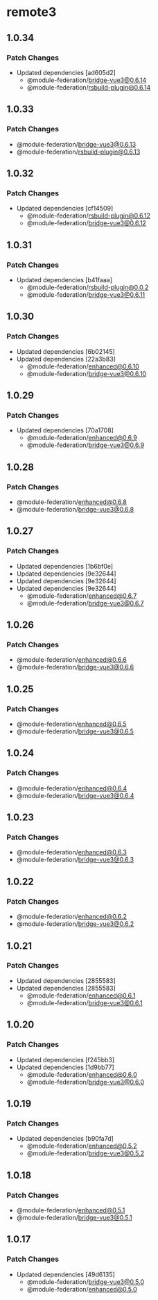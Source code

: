 # remote3

## 1.0.34

### Patch Changes

- Updated dependencies [ad605d2]
  - @module-federation/bridge-vue3@0.6.14
  - @module-federation/rsbuild-plugin@0.6.14

## 1.0.33

### Patch Changes

- @module-federation/bridge-vue3@0.6.13
- @module-federation/rsbuild-plugin@0.6.13

## 1.0.32

### Patch Changes

- Updated dependencies [cf14509]
  - @module-federation/rsbuild-plugin@0.6.12
  - @module-federation/bridge-vue3@0.6.12

## 1.0.31

### Patch Changes

- Updated dependencies [b41faaa]
  - @module-federation/rsbuild-plugin@0.0.2
  - @module-federation/bridge-vue3@0.6.11

## 1.0.30

### Patch Changes

- Updated dependencies [6b02145]
- Updated dependencies [22a3b83]
  - @module-federation/enhanced@0.6.10
  - @module-federation/bridge-vue3@0.6.10

## 1.0.29

### Patch Changes

- Updated dependencies [70a1708]
  - @module-federation/enhanced@0.6.9
  - @module-federation/bridge-vue3@0.6.9

## 1.0.28

### Patch Changes

- @module-federation/enhanced@0.6.8
- @module-federation/bridge-vue3@0.6.8

## 1.0.27

### Patch Changes

- Updated dependencies [1b6bf0e]
- Updated dependencies [9e32644]
- Updated dependencies [9e32644]
- Updated dependencies [9e32644]
  - @module-federation/enhanced@0.6.7
  - @module-federation/bridge-vue3@0.6.7

## 1.0.26

### Patch Changes

- @module-federation/enhanced@0.6.6
- @module-federation/bridge-vue3@0.6.6

## 1.0.25

### Patch Changes

- @module-federation/enhanced@0.6.5
- @module-federation/bridge-vue3@0.6.5

## 1.0.24

### Patch Changes

- @module-federation/enhanced@0.6.4
- @module-federation/bridge-vue3@0.6.4

## 1.0.23

### Patch Changes

- @module-federation/enhanced@0.6.3
- @module-federation/bridge-vue3@0.6.3

## 1.0.22

### Patch Changes

- @module-federation/enhanced@0.6.2
- @module-federation/bridge-vue3@0.6.2

## 1.0.21

### Patch Changes

- Updated dependencies [2855583]
- Updated dependencies [2855583]
  - @module-federation/enhanced@0.6.1
  - @module-federation/bridge-vue3@0.6.1

## 1.0.20

### Patch Changes

- Updated dependencies [f245bb3]
- Updated dependencies [1d9bb77]
  - @module-federation/enhanced@0.6.0
  - @module-federation/bridge-vue3@0.6.0

## 1.0.19

### Patch Changes

- Updated dependencies [b90fa7d]
  - @module-federation/enhanced@0.5.2
  - @module-federation/bridge-vue3@0.5.2

## 1.0.18

### Patch Changes

- @module-federation/enhanced@0.5.1
- @module-federation/bridge-vue3@0.5.1

## 1.0.17

### Patch Changes

- Updated dependencies [49d6135]
  - @module-federation/bridge-vue3@0.5.0
  - @module-federation/enhanced@0.5.0
